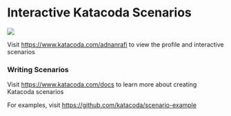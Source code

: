# Interactive Katacoda Scenarios

[![](http://shields.katacoda.com/katacoda/adnanrafi/count.svg)](https://www.katacoda.com/adnanrafi "Get your profile on Katacoda.com")

Visit https://www.katacoda.com/adnanrafi to view the profile and interactive scenarios

### Writing Scenarios
Visit https://www.katacoda.com/docs to learn more about creating Katacoda scenarios

For examples, visit https://github.com/katacoda/scenario-example
